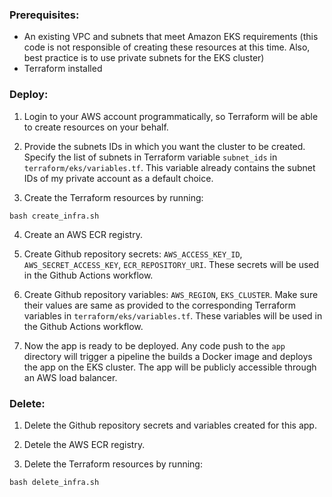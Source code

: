 ### Prerequisites:
- An existing VPC and subnets that meet Amazon EKS requirements
  (this code is not responsible of creating these resources at this time.
   Also, best practice is to use private subnets for the EKS cluster)
- Terraform installed

### Deploy:

1) Login to your AWS account programmatically, so Terraform will be able to create resources on your behalf.

2) Provide the subnets IDs in which you want the cluster to be created.
Specify the list of subnets in Terraform variable `subnet_ids` in `terraform/eks/variables.tf`.
This variable already contains the subnet IDs of my private account as a default choice.

3) Create the Terraform resources by running:
```
bash create_infra.sh
```

4) Create an AWS ECR registry.

5) Create Github repository secrets: `AWS_ACCESS_KEY_ID`, `AWS_SECRET_ACCESS_KEY`, `ECR_REPOSITORY_URI`.
These secrets will be used in the Github Actions workflow.

6) Create Github repository variables: `AWS_REGION`, `EKS_CLUSTER`.
Make sure their values are same as provided to the corresponding Terraform variables in `terraform/eks/variables.tf`.
These variables will be used in the Github Actions workflow.

7) Now the app is ready to be deployed. Any code push to the `app` directory will trigger a pipeline the builds a Docker image and deploys the app on the EKS cluster.
The app will be publicly accessible through an AWS load balancer.

### Delete:

1) Delete the Github repository secrets and variables created for this app.

2) Detele the AWS ECR registry.

4) Delete the Terraform resources by running:
```
bash delete_infra.sh
```
